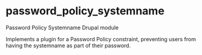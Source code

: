 password_policy_systemname
========================

Password Policy Systemname Drupal module

Implements a plugin for a Password Policy constraint, preventing users from
having the systemname as part of their password.
